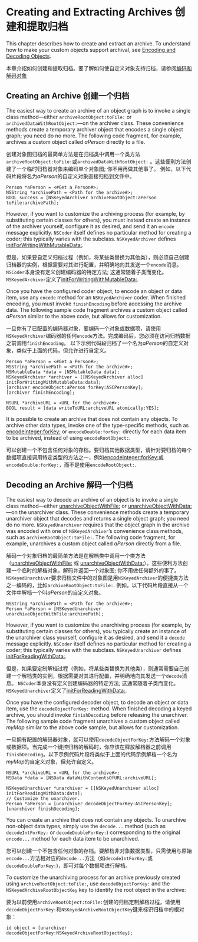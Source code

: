 # Creating and Extracting Archives 创建和提取归档

This chapter describes how to create and extract an archive. To understand how to make your custom objects support archival, see [Encoding and Decoding Objects](https://developer.apple.com/library/content/documentation/Cocoa/Conceptual/Archiving/Articles/codingobjects.html#//apple_ref/doc/uid/20000948-BCIHBJDE).

本章介绍如何创建和提取归档。要了解如何使自定义对象支持归档，请参阅[编码和解码对象](编码和解码对象.md)

## Creating an Archive 创建一个归档

The easiest way to create an archive of an object graph is to invoke a single class method—either `archiveRootObject:toFile:` or `archivedDataWithRootObject:`—on the archiver class. These convenience methods create a temporary archiver object that encodes a single object graph; you need do no more. The following code fragment, for example, archives a custom object called *aPerson* directly to a file.

创建对象图归档的最简单方法是在归档类中调用一个类方法`archiveRootObject:toFile:`或`archivedDataWithRootObject:` 。这些便利方法创建了一个临时归档器对象来编码单个对象图; 你不用再做其他事了。 例如，以下代码片段将名为*aPerson*的自定义对象直接归档到文件中。

```objc
Person *aPerson = <#Get a Person#>;
NSString *archivePath = <Path for the archive#>;
BOOL success = [NSKeyedArchiver archiveRootObject:aPerson toFile:archivePath];
```
However, if you want to customize the archiving process (for example, by substituting certain classes for others), you must instead create an instance of the archiver yourself, configure it as desired, and send it an `encode` message explicitly. `NSCoder` itself defines no particular method for creating a coder; this typically varies with the subclass. `NSKeyedArchiver` defines [initForWritingWithMutableData:](https://developer.apple.com/documentation/foundation/nskeyedarchiver/1409579-initforwritingwithmutabledata).

但是，如果要自定义归档过程（例如，将某些类替换为其他类），则必须自己创建归档器的实例，根据需要对其进行配置，并明确地向其发送一个`encode`消息。`NSCoder`本身没有定义创建编码器的特定方法; 这通常随着子类而变化。`NSKeyedArchiver`定义了[initForWritingWithMutableData:](https://developer.apple.com/documentation/foundation/nskeyedarchiver/1409579-initforwritingwithmutabledata).

Once you have the configured coder object, to encode an object or data item, use any `encode` method for an `NSKeyedArchiver` coder. When finished encoding, you must invoke `finishEncoding` before accessing the archive data. The following sample code fragment archives a custom object called *aPerson* similar to the above code, but allows for customization.

一旦你有了已配置的编码器对象，要编码一个对象或数据项，请使用`NSKeyedArchiver`编码器的任何`encode`方法。完成编码后，您必须在访问归档数据之前调用`finishEncoding`。 以下示例代码段归档了一个名为*aPerson*的自定义对象，类似于上面的代码，但允许进行自定义。

```objc
Person *aPerson = <#Get a Person#>;
NSString *archivePath = <Path for the archive#>;
NSMutableData *data = [NSMutableData data];
NSKeyedArchiver *archiver = [[NSKeyedArchiver alloc] initForWritingWithMutableData:data];
[archiver encodeObject:aPerson forKey:ASCPersonKey];
[archiver finishEncoding];
 
NSURL *archiveURL = <URL for the archive#>;
BOOL result = [data writeToURL:archiveURL atomically:YES];
```

It is possible to create an archive that does not contain any objects. To archive other data types, invoke one of the type-specific methods, such as [encodeInteger:forKey:](https://developer.apple.com/documentation/foundation/nscoder/1411551-encodeinteger) or `encodeDouble:forKey:` directly for each data item to be archived, instead of using `encodeRootObject:`.

可以创建一个不包含任何对象的存档。要归档其他数据类型，请针对要归档的每个数据项直接调用特定类型的方法之一，例如[encodeInteger:forKey:](https://developer.apple.com/documentation/foundation/nscoder/1411551-encodeinteger)或`encodeDouble:forKey:`，而不是使用`encodeRootObject:`.

## Decoding an Archive 解码一个归档
The easiest way to decode an archive of an object is to invoke a single class method—either [unarchiveObjectWithFile:](https://developer.apple.com/documentation/foundation/nskeyedunarchiver/1417153-unarchiveobjectwithfile?language=objc) or [unarchiveObjectWithData:](https://developer.apple.com/documentation/foundation/nskeyedunarchiver/1413894-unarchiveobjectwithdata?language=objc)—on the unarchiver class. These convenience methods create a temporary unarchiver object that decodes and returns a single object graph; you need do no more. `NSKeyedUnarchiver` requires that the object graph in the archive was encoded with one of `NSKeyedArchiver`’s convenience class methods, such as `archiveRootObject:toFile:`. The following code fragment, for example, unarchives a custom object called *aPerson* directly from a file.

解码一个对象归档的最简单方法是在解档类中调用一个类方法（[unarchiveObjectWithFile:](https://developer.apple.com/documentation/foundation/nskeyedunarchiver/1417153-unarchiveobjectwithfile?language=objc) 或 [unarchiveObjectWithData:](https://developer.apple.com/documentation/foundation/nskeyedunarchiver/1413894-unarchiveobjectwithdata?language=objc)）。这些便利方法创建一个临时的解档对象，解码并返回一个对象图; 你不用做任何额外的事了。`NSKeyedUnarchiver`要求归档文件中的对象图是用`NSKeyedArchiver`的便捷类方法之一编码的，比如`archiveRootObject:toFile:`. 例如，以下代码片段直接从一个文件中解档一个叫*aPerson*的自定义对象。

```objc
NSString *archivePath = <Path for the archive#>;
Person *aPerson = [NSKeyedUnarchiver unarchiveObjectWithFile:archivePath];
```

However, if you want to customize the unarchiving process (for example, by substituting certain classes for others), you typically create an instance of the unarchiver class yourself, configure it as desired, and send it a `decode` message explicitly. `NSCoder` itself defines no particular method for creating a coder; this typically varies with the subclass. `NSKeyedUnarchiver` defines [initForReadingWithData:](https://developer.apple.com/documentation/foundation/nskeyedunarchiver/1410862-initforreadingwithdata).

但是，如果要定制解档过程（例如，将某些类替换为其他类），则通常需要自己创建一个解档类的实例，根据需要对其进行配置，并明确地向其发送一个`decode`消息。 `NSCoder`本身没有定义创建编码器的特定方法; 这通常随着子类而变化。 `NSKeyedUnarchiver`定义了[initForReadingWithData:](https://developer.apple.com/documentation/foundation/nskeyedunarchiver/1410862-initforreadingwithdata).

Once you have the configured decoder object, to decode an object or data item, use the `decodeObjectForKey:` method. When finished decoding a keyed archive, you should invoke `finishDecoding` before releasing the unarchiver. The following sample code fragment unarchives a custom object called *myMap* similar to the above code sample, but allows for customization.

一旦拥有配置的解码器对象，就可以使用`decodeObjectForKey:`方法解码一个对象或数据项。当完成一个键控归档的解码时，你应该在释放解档器之前调用`finishDecoding`。以下示例代码片段将类似于上面的代码示例解档一个名为*myMap*的自定义对象，但允许自定义。

```objc
NSURL *archiveURL = <URL for the archive#>;
NSData *data = [NSData dataWithContentsOfURL:archiveURL];
 
NSKeyedUnarchiver *unarchiver = [[NSKeyedUnarchiver alloc] initForReadingWithData:data];
// Customize the unarchiver.
Person *aPerson = [unarchiver decodeObjectForKey:ASCPersonKey];
[unarchiver finishDecoding];
```
You can create an archive that does not contain any objects. To unarchive non-object data types, simply use the `decode...` method (such as `decodeIntForKey:` or `decodeDoubleForKey:`) corresponding to the original `encode...` method for each data item to be unarchived.

您可以创建一个不包含任何对象的存档。要解档非对象数据类型，只需使用与原始 `encode...`方法相对应的`decode...`方法（如`decodeIntForKey:`或`decodeDoubleForKey:`)，即可对每个数据项进行解档。

To customize the unarchiving process for an archive previously created using `archiveRootObject:toFile:`, use `decodeObjectForKey:` and the `NSKeyedArchiveRootObjectKey` key to identify the root object in the archive:

要为以前使用`archiveRootObject:toFile:`创建的归档定制解档过程，请使用`decodeObjectForKey:`和`NSKeyedArchiveRootObjectKey`键来标识归档中的根对象：

```objc
id object = [unarchiver decodeObjectForKey:NSKeyedArchiveRootObjectKey];
```
